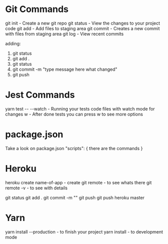 # Git Commands
git init - Create a new git repo
git status - View the changes to your project code
git add - Add files to staging area
git commit - Creates a new commit with files from staging area
git log - View recent commits

adding:
1. git status
2. git add .
3. git status
4. git commit -m "type message here what changed"
5. git push

# Jest Commands
yarn test -- --watch - Running your tests code files with watch mode for changes
w - After done tests you can press w to see more options

# package.json
Take a look on package.json "scripts": {
    there are the commands
}

# Heroku
heroku create name-of-app - create
git remote - to see whats there
git remote -v - to see with details

git status
git add .
git commit -m ""
git push
git push heroku master

# Yarn
yarn install --production - to finish your project
yarn install - to development mode